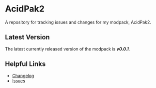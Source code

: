 # AcidPak2
A repository for tracking issues and changes for my modpack, AcidPak2.

## Latest Version
The latest currently released version of the modpack is ***v0.0.1***.

## Helpful Links
- [Changelog](https://github.com/xlxAciDxlx/AcidPak2/blob/master/CHANGELOG.md)
- [Issues](https://github.com/xlxAciDxlx/AcidPak2/issues)
